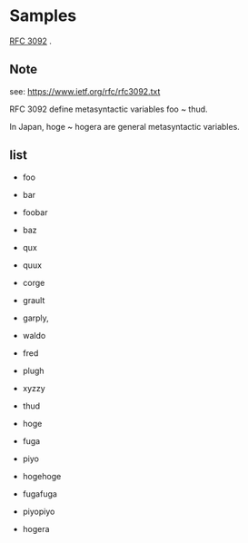 # Samples

[RFC 3092](https://www.ietf.org/rfc/rfc3092.txt) .

## Note

see: https://www.ietf.org/rfc/rfc3092.txt


RFC 3092 define metasyntactic variables foo ~ thud.

In Japan, hoge ~ hogera are general metasyntactic variables.

## list

* foo
* bar
* foobar
* baz
* qux
* quux
* corge
* grault
* garply,
* waldo
* fred
* plugh
* xyzzy
* thud

* hoge
* fuga
* piyo
* hogehoge
* fugafuga
* piyopiyo
* hogera